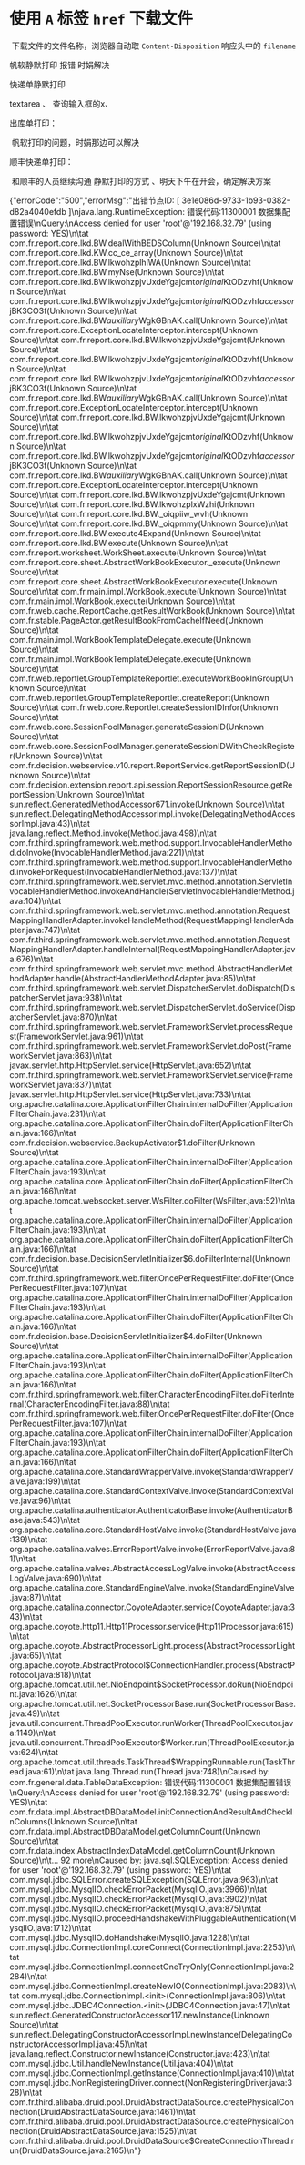 # 使用 `A` 标签 `href` 下载文件

​	下载文件的文件名称，浏览器自动取 `Content-Disposition` 响应头中的 `filename`



帆软静默打印 报错 时娟解决

快递单静默打印



textarea 、 查询输入框的x、







出库单打印：	

​	帆软打印的问题，时娟那边可以解决

顺丰快递单打印：

​	和顺丰的人员继续沟通 静默打印的方式 、明天下午在开会，确定解决方案

{"errorCode":"500","errorMsg":"出错节点ID: [ 3e1e086d-9733-1b93-0382-d82a4040efdb ]\njava.lang.RuntimeException: 错误代码:11300001 数据集配置错误\nQuery:\nAccess denied for user 'root'@'192.168.32.79' (using password: YES)\n\tat com.fr.report.core.lkd.BW.dealWithBEDSColumn(Unknown Source)\n\tat com.fr.report.core.lkd.KW.cc_ce_array(Unknown Source)\n\tat com.fr.report.core.lkd.BW.lkwohzplhlWA(Unknown Source)\n\tat com.fr.report.core.lkd.BW.myNse(Unknown Source)\n\tat com.fr.report.core.lkd.BW.lkwohzpjvUxdeYgajcmt$original$KtODzvhf(Unknown Source)\n\tat com.fr.report.core.lkd.BW.lkwohzpjvUxdeYgajcmt$original$KtODzvhf$accessor$jBK3CO3f(Unknown Source)\n\tat com.fr.report.core.lkd.BW$auxiliary$WgkGBnAK.call(Unknown Source)\n\tat com.fr.report.core.ExceptionLocateInterceptor.intercept(Unknown Source)\n\tat com.fr.report.core.lkd.BW.lkwohzpjvUxdeYgajcmt(Unknown Source)\n\tat com.fr.report.core.lkd.BW.lkwohzpjvUxdeYgajcmt$original$KtODzvhf(Unknown Source)\n\tat com.fr.report.core.lkd.BW.lkwohzpjvUxdeYgajcmt$original$KtODzvhf$accessor$jBK3CO3f(Unknown Source)\n\tat com.fr.report.core.lkd.BW$auxiliary$WgkGBnAK.call(Unknown Source)\n\tat com.fr.report.core.ExceptionLocateInterceptor.intercept(Unknown Source)\n\tat com.fr.report.core.lkd.BW.lkwohzpjvUxdeYgajcmt(Unknown Source)\n\tat com.fr.report.core.lkd.BW.lkwohzpjvUxdeYgajcmt$original$KtODzvhf(Unknown Source)\n\tat com.fr.report.core.lkd.BW.lkwohzpjvUxdeYgajcmt$original$KtODzvhf$accessor$jBK3CO3f(Unknown Source)\n\tat com.fr.report.core.lkd.BW$auxiliary$WgkGBnAK.call(Unknown Source)\n\tat com.fr.report.core.ExceptionLocateInterceptor.intercept(Unknown Source)\n\tat com.fr.report.core.lkd.BW.lkwohzpjvUxdeYgajcmt(Unknown Source)\n\tat com.fr.report.core.lkd.BW.lkwohzplxWzhi(Unknown Source)\n\tat com.fr.report.core.lkd.BW._oiqpiiw_wvh(Unknown Source)\n\tat com.fr.report.core.lkd.BW._oiqpmmy(Unknown Source)\n\tat com.fr.report.core.lkd.BW.execute4Expand(Unknown Source)\n\tat com.fr.report.core.lkd.BW.execute(Unknown Source)\n\tat com.fr.report.worksheet.WorkSheet.execute(Unknown Source)\n\tat com.fr.report.core.sheet.AbstractWorkBookExecutor._execute(Unknown Source)\n\tat com.fr.report.core.sheet.AbstractWorkBookExecutor.execute(Unknown Source)\n\tat com.fr.main.impl.WorkBook.execute(Unknown Source)\n\tat com.fr.main.impl.WorkBook.execute(Unknown Source)\n\tat com.fr.web.cache.ReportCache.getResultWorkBook(Unknown Source)\n\tat com.fr.stable.PageActor.getResultBookFromCacheIfNeed(Unknown Source)\n\tat com.fr.main.impl.WorkBookTemplateDelegate.execute(Unknown Source)\n\tat com.fr.main.impl.WorkBookTemplateDelegate.execute(Unknown Source)\n\tat com.fr.web.reportlet.GroupTemplateReportlet.executeWorkBookInGroup(Unknown Source)\n\tat com.fr.web.reportlet.GroupTemplateReportlet.createReport(Unknown Source)\n\tat com.fr.web.core.Reportlet.createSessionIDInfor(Unknown Source)\n\tat com.fr.web.core.SessionPoolManager.generateSessionID(Unknown Source)\n\tat com.fr.web.core.SessionPoolManager.generateSessionIDWithCheckRegister(Unknown Source)\n\tat com.fr.decision.webservice.v10.report.ReportService.getReportSessionID(Unknown Source)\n\tat com.fr.decision.extension.report.api.session.ReportSessionResource.getReportSession(Unknown Source)\n\tat sun.reflect.GeneratedMethodAccessor671.invoke(Unknown Source)\n\tat sun.reflect.DelegatingMethodAccessorImpl.invoke(DelegatingMethodAccessorImpl.java:43)\n\tat java.lang.reflect.Method.invoke(Method.java:498)\n\tat com.fr.third.springframework.web.method.support.InvocableHandlerMethod.doInvoke(InvocableHandlerMethod.java:221)\n\tat com.fr.third.springframework.web.method.support.InvocableHandlerMethod.invokeForRequest(InvocableHandlerMethod.java:137)\n\tat com.fr.third.springframework.web.servlet.mvc.method.annotation.ServletInvocableHandlerMethod.invokeAndHandle(ServletInvocableHandlerMethod.java:104)\n\tat com.fr.third.springframework.web.servlet.mvc.method.annotation.RequestMappingHandlerAdapter.invokeHandleMethod(RequestMappingHandlerAdapter.java:747)\n\tat com.fr.third.springframework.web.servlet.mvc.method.annotation.RequestMappingHandlerAdapter.handleInternal(RequestMappingHandlerAdapter.java:676)\n\tat com.fr.third.springframework.web.servlet.mvc.method.AbstractHandlerMethodAdapter.handle(AbstractHandlerMethodAdapter.java:85)\n\tat com.fr.third.springframework.web.servlet.DispatcherServlet.doDispatch(DispatcherServlet.java:938)\n\tat com.fr.third.springframework.web.servlet.DispatcherServlet.doService(DispatcherServlet.java:870)\n\tat com.fr.third.springframework.web.servlet.FrameworkServlet.processRequest(FrameworkServlet.java:961)\n\tat com.fr.third.springframework.web.servlet.FrameworkServlet.doPost(FrameworkServlet.java:863)\n\tat javax.servlet.http.HttpServlet.service(HttpServlet.java:652)\n\tat com.fr.third.springframework.web.servlet.FrameworkServlet.service(FrameworkServlet.java:837)\n\tat javax.servlet.http.HttpServlet.service(HttpServlet.java:733)\n\tat org.apache.catalina.core.ApplicationFilterChain.internalDoFilter(ApplicationFilterChain.java:231)\n\tat org.apache.catalina.core.ApplicationFilterChain.doFilter(ApplicationFilterChain.java:166)\n\tat com.fr.decision.webservice.BackupActivator$1.doFilter(Unknown Source)\n\tat org.apache.catalina.core.ApplicationFilterChain.internalDoFilter(ApplicationFilterChain.java:193)\n\tat org.apache.catalina.core.ApplicationFilterChain.doFilter(ApplicationFilterChain.java:166)\n\tat org.apache.tomcat.websocket.server.WsFilter.doFilter(WsFilter.java:52)\n\tat org.apache.catalina.core.ApplicationFilterChain.internalDoFilter(ApplicationFilterChain.java:193)\n\tat org.apache.catalina.core.ApplicationFilterChain.doFilter(ApplicationFilterChain.java:166)\n\tat com.fr.decision.base.DecisionServletInitializer$6.doFilterInternal(Unknown Source)\n\tat com.fr.third.springframework.web.filter.OncePerRequestFilter.doFilter(OncePerRequestFilter.java:107)\n\tat org.apache.catalina.core.ApplicationFilterChain.internalDoFilter(ApplicationFilterChain.java:193)\n\tat org.apache.catalina.core.ApplicationFilterChain.doFilter(ApplicationFilterChain.java:166)\n\tat com.fr.decision.base.DecisionServletInitializer$4.doFilter(Unknown Source)\n\tat org.apache.catalina.core.ApplicationFilterChain.internalDoFilter(ApplicationFilterChain.java:193)\n\tat org.apache.catalina.core.ApplicationFilterChain.doFilter(ApplicationFilterChain.java:166)\n\tat com.fr.third.springframework.web.filter.CharacterEncodingFilter.doFilterInternal(CharacterEncodingFilter.java:88)\n\tat com.fr.third.springframework.web.filter.OncePerRequestFilter.doFilter(OncePerRequestFilter.java:107)\n\tat org.apache.catalina.core.ApplicationFilterChain.internalDoFilter(ApplicationFilterChain.java:193)\n\tat org.apache.catalina.core.ApplicationFilterChain.doFilter(ApplicationFilterChain.java:166)\n\tat org.apache.catalina.core.StandardWrapperValve.invoke(StandardWrapperValve.java:199)\n\tat org.apache.catalina.core.StandardContextValve.invoke(StandardContextValve.java:96)\n\tat org.apache.catalina.authenticator.AuthenticatorBase.invoke(AuthenticatorBase.java:543)\n\tat org.apache.catalina.core.StandardHostValve.invoke(StandardHostValve.java:139)\n\tat org.apache.catalina.valves.ErrorReportValve.invoke(ErrorReportValve.java:81)\n\tat org.apache.catalina.valves.AbstractAccessLogValve.invoke(AbstractAccessLogValve.java:690)\n\tat org.apache.catalina.core.StandardEngineValve.invoke(StandardEngineValve.java:87)\n\tat org.apache.catalina.connector.CoyoteAdapter.service(CoyoteAdapter.java:343)\n\tat org.apache.coyote.http11.Http11Processor.service(Http11Processor.java:615)\n\tat org.apache.coyote.AbstractProcessorLight.process(AbstractProcessorLight.java:65)\n\tat org.apache.coyote.AbstractProtocol$ConnectionHandler.process(AbstractProtocol.java:818)\n\tat org.apache.tomcat.util.net.NioEndpoint$SocketProcessor.doRun(NioEndpoint.java:1626)\n\tat org.apache.tomcat.util.net.SocketProcessorBase.run(SocketProcessorBase.java:49)\n\tat java.util.concurrent.ThreadPoolExecutor.runWorker(ThreadPoolExecutor.java:1149)\n\tat java.util.concurrent.ThreadPoolExecutor$Worker.run(ThreadPoolExecutor.java:624)\n\tat org.apache.tomcat.util.threads.TaskThread$WrappingRunnable.run(TaskThread.java:61)\n\tat java.lang.Thread.run(Thread.java:748)\nCaused by: com.fr.general.data.TableDataException: 错误代码:11300001 数据集配置错误\nQuery:\nAccess denied for user 'root'@'192.168.32.79' (using password: YES)\n\tat com.fr.data.impl.AbstractDBDataModel.initConnectionAndResultAndCheckInColumns(Unknown Source)\n\tat com.fr.data.impl.AbstractDBDataModel.getColumnCount(Unknown Source)\n\tat com.fr.data.index.AbstractIndexDataModel.getColumnCount(Unknown Source)\n\t... 92 more\nCaused by: java.sql.SQLException: Access denied for user 'root'@'192.168.32.79' (using password: YES)\n\tat com.mysql.jdbc.SQLError.createSQLException(SQLError.java:963)\n\tat com.mysql.jdbc.MysqlIO.checkErrorPacket(MysqlIO.java:3966)\n\tat com.mysql.jdbc.MysqlIO.checkErrorPacket(MysqlIO.java:3902)\n\tat com.mysql.jdbc.MysqlIO.checkErrorPacket(MysqlIO.java:875)\n\tat com.mysql.jdbc.MysqlIO.proceedHandshakeWithPluggableAuthentication(MysqlIO.java:1712)\n\tat com.mysql.jdbc.MysqlIO.doHandshake(MysqlIO.java:1228)\n\tat com.mysql.jdbc.ConnectionImpl.coreConnect(ConnectionImpl.java:2253)\n\tat com.mysql.jdbc.ConnectionImpl.connectOneTryOnly(ConnectionImpl.java:2284)\n\tat com.mysql.jdbc.ConnectionImpl.createNewIO(ConnectionImpl.java:2083)\n\tat com.mysql.jdbc.ConnectionImpl.<init>(ConnectionImpl.java:806)\n\tat com.mysql.jdbc.JDBC4Connection.<init>(JDBC4Connection.java:47)\n\tat sun.reflect.GeneratedConstructorAccessor117.newInstance(Unknown Source)\n\tat sun.reflect.DelegatingConstructorAccessorImpl.newInstance(DelegatingConstructorAccessorImpl.java:45)\n\tat java.lang.reflect.Constructor.newInstance(Constructor.java:423)\n\tat com.mysql.jdbc.Util.handleNewInstance(Util.java:404)\n\tat com.mysql.jdbc.ConnectionImpl.getInstance(ConnectionImpl.java:410)\n\tat com.mysql.jdbc.NonRegisteringDriver.connect(NonRegisteringDriver.java:328)\n\tat com.fr.third.alibaba.druid.pool.DruidAbstractDataSource.createPhysicalConnection(DruidAbstractDataSource.java:1461)\n\tat com.fr.third.alibaba.druid.pool.DruidAbstractDataSource.createPhysicalConnection(DruidAbstractDataSource.java:1525)\n\tat com.fr.third.alibaba.druid.pool.DruidDataSource$CreateConnectionThread.run(DruidDataSource.java:2165)\n"}